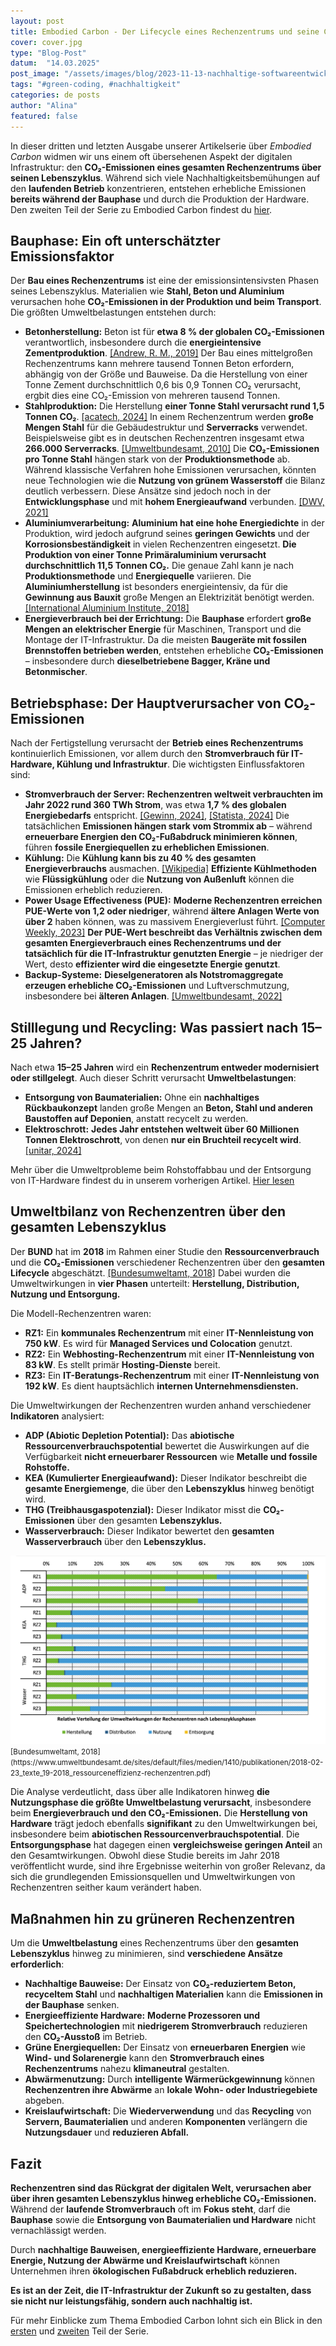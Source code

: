 ```yaml
---
layout: post
title: Embodied Carbon - Der Lifecycle eines Rechenzentrums und seine CO₂-Bilanz
cover: cover.jpg
type: "Blog-Post"
datum:  "14.03.2025"
post_image: "/assets/images/blog/2023-11-13-nachhaltige-softwareentwicklung.jpg"
tags: "#green-coding, #nachhaltigkeit"
categories: de posts
author: "Alina"
featured: false
---
```


In dieser dritten und letzten Ausgabe unserer Artikelserie über *Embodied Carbon* widmen wir uns einem oft übersehenen Aspekt der digitalen Infrastruktur: den **CO₂-Emissionen eines gesamten Rechenzentrums über seinen Lebenszyklus**. Während sich viele Nachhaltigkeitsbemühungen auf den **laufenden Betrieb** konzentrieren, entstehen erhebliche Emissionen **bereits während der Bauphase** und durch die Produktion der Hardware. Den zweiten Teil der Serie zu Embodied Carbon findest du [hier](https://mehrwert.tech/embodied-carbon-2).

## **Bauphase: Ein oft unterschätzter Emissionsfaktor**

Der **Bau eines Rechenzentrums** ist eine der emissionsintensivsten Phasen seines Lebenszyklus. Materialien wie **Stahl, Beton und Aluminium** verursachen hohe **CO₂-Emissionen in der Produktion und beim Transport**. Die größten Umweltbelastungen entstehen durch:

- **Betonherstellung:** Beton ist für **etwa 8 % der globalen CO₂-Emissionen** verantwortlich, insbesondere durch die **energieintensive Zementproduktion**. [[Andrew, R. M., 2019]](https://essd.copernicus.org/articles/11/1675/2019/) Der Bau eines mittelgroßen Rechenzentrums kann mehrere tausend Tonnen Beton erfordern, abhängig von der Größe und Bauweise. Da die Herstellung von einer Tonne Zement durchschnittlich 0,6 bis 0,9 Tonnen CO₂ verursacht, ergbit dies eine CO₂-Emission von mehreren tausend Tonnen. 
- **Stahlproduktion:** Die Herstellung **einer Tonne Stahl verursacht rund 1,5 Tonnen CO₂**. [[acatech, 2024]](https://dechema.de/Themen/Studien%2Bund%2BPositionspapiere/2024%2B03%2BH2%2BKompass/_/H2K_IND_Stahl.pdf) In einem Rechenzentrum werden **große Mengen Stahl** für die Gebäudestruktur und **Serverracks** verwendet. Beispielsweise gibt es in deutschen Rechenzentren insgesamt etwa **266.000 Serverracks**. [[Umweltbundesamt, 2010]](https://www.umweltbundesamt.de/sites/default/files/medien/461/publikationen/4037.pdf) Die **CO₂-Emissionen pro Tonne Stahl** hängen stark von der **Produktionsmethode** ab. Während klassische Verfahren hohe Emissionen verursachen, könnten neue Technologien wie die **Nutzung von grünem Wasserstoff** die Bilanz deutlich verbessern. Diese Ansätze sind jedoch noch in der **Entwicklungsphase** und mit **hohem Energieaufwand** verbunden. [[DWV, 2021]](https://dwv-info.de/wp-content/uploads/2023/04/20210616-EP-Gruener-Stahl-min-1.pdf)
- **Aluminiumverarbeitung:** **Aluminium hat eine hohe Energiedichte** in der Produktion, wird jedoch aufgrund seines **geringen Gewichts** und der **Korrosionsbeständigkeit** in vielen Rechenzentren eingesetzt. **Die Produktion von einer Tonne Primäraluminium verursacht durchschnittlich 11,5 Tonnen CO₂.** Die genaue Zahl kann je nach **Produktionsmethode** und **Energiequelle** variieren. Die **Aluminiumherstellung** ist besonders energieintensiv, da für die **Gewinnung aus Bauxit** große Mengen an Elektrizität benötigt werden. [[International Aluminium Institute, 2018]](https://international-aluminium.org/wp-content/uploads/2021/08/CF-Good-Guidance-v1-2018.pdf)
- **Energieverbrauch bei der Errichtung:** Die **Bauphase** erfordert **große Mengen an elektrischer Energie** für Maschinen, Transport und die Montage der IT-Infrastruktur. Da die meisten **Baugeräte mit fossilen Brennstoffen betrieben werden**, entstehen erhebliche **CO₂-Emissionen** – insbesondere durch **dieselbetriebene Bagger, Kräne und Betonmischer**.

## **Betriebsphase: Der Hauptverursacher von CO₂-Emissionen**

Nach der Fertigstellung verursacht der **Betrieb eines Rechenzentrums** kontinuierlich Emissionen, vor allem durch den **Stromverbrauch für IT-Hardware, Kühlung und Infrastruktur**. Die wichtigsten Einflussfaktoren sind:

- **Stromverbrauch der Server:** **Rechenzentren weltweit verbrauchten im Jahr 2022 rund 360 TWh Strom**, was etwa **1,7 % des globalen Energiebedarfs** entspricht. [[Gewinn, 2024]](https://www.gewinn.com/artikel/rechenzentren-sind-wachstumstreiber-der-stromnachfrage), [[Statista, 2024]](https://de.statista.com/statistik/daten/studie/239764/umfrage/weltweiter-stromverbrauch/) Die tatsächlichen **Emissionen hängen stark vom Strommix ab** – während **erneuerbare Energien den CO₂-Fußabdruck minimieren können**, führen **fossile Energiequellen zu erheblichen Emissionen**.
- **Kühlung:** Die **Kühlung kann bis zu 40 % des gesamten Energieverbrauchs** ausmachen. [[Wikipedia]](https://de.wikipedia.org/wiki/Green_IT) **Effiziente Kühlmethoden** wie **Flüssigkühlung** oder die **Nutzung von Außenluft** können die Emissionen erheblich reduzieren.
- **Power Usage Effectiveness (PUE):** **Moderne Rechenzentren erreichen PUE-Werte von 1,2 oder niedriger**, während **ältere Anlagen Werte von über 2** haben können, was zu massivem Energieverlust führt. [[Computer Weekly, 2023]](https://www.computerweekly.com/de/meinung/Energieeffizienz-von-Rechenzentren-aus-alt-mach-nachhaltig) **Der PUE-Wert beschreibt das Verhältnis zwischen dem gesamten Energieverbrauch eines Rechenzentrums und der tatsächlich für die IT-Infrastruktur genutzten Energie** – je niedriger der Wert, desto **effizienter wird die eingesetzte Energie genutzt**.
- **Backup-Systeme:** **Dieselgeneratoren als Notstromaggregate erzeugen erhebliche CO₂-Emissionen** und Luftverschmutzung, insbesondere bei **älteren Anlagen**. [[Umweltbundesamt, 2022]](https://www.bund-hessen.de/pm/news/bund-klagt-gegen-zu-hohe-emissionen-aus-notstromdieselmotoren-von-rechenzentren/)

## **Stilllegung und Recycling: Was passiert nach 15–25 Jahren?**

Nach etwa **15–25 Jahren** wird ein **Rechenzentrum entweder modernisiert oder stillgelegt**. Auch dieser Schritt verursacht **Umweltbelastungen**:

- **Entsorgung von Baumaterialien:** Ohne ein **nachhaltiges Rückbaukonzept** landen große Mengen an **Beton, Stahl und anderen Baustoffen auf Deponien**, anstatt recycelt zu werden.
- **Elektroschrott:** **Jedes Jahr entstehen weltweit über 60 Millionen Tonnen Elektroschrott**, von denen **nur ein Bruchteil recycelt wird**. [[unitar, 2024]](https://ewastemonitor.info/wp-content/uploads/2024/12/GEM_2024_EN_11_NOV-web.pdf)

Mehr über die Umweltprobleme beim Rohstoffabbau und der Entsorgung von IT-Hardware findest du in unserem vorherigen Artikel. [Hier lesen](https://mehrwert.tech/embodied-carbon-2)

## **Umweltbilanz von Rechenzentren über den gesamten Lebenszyklus**  

Der **BUND** hat im **2018** im Rahmen einer Studie den **Ressourcenverbrauch** und die **CO₂-Emissionen** verschiedener Rechenzentren über den **gesamten Lifecycle** abgeschätzt. [[Bundesumweltamt, 2018]](https://www.umweltbundesamt.de/sites/default/files/medien/1410/publikationen/2018-02-23_texte_19-2018_ressourceneffizienz-rechenzentren.pdf) Dabei wurden die Umweltwirkungen in **vier Phasen** unterteilt: **Herstellung, Distribution, Nutzung und Entsorgung.**  

Die Modell-Rechenzentren waren:  

- **RZ1:** Ein **kommunales Rechenzentrum** mit einer **IT-Nennleistung von 750 kW**. Es wird für **Managed Services und Colocation** genutzt.  
- **RZ2:** Ein **Webhosting-Rechenzentrum** mit einer **IT-Nennleistung von 83 kW**. Es stellt primär **Hosting-Dienste** bereit.  
- **RZ3:** Ein **IT-Beratungs-Rechenzentrum** mit einer **IT-Nennleistung von 192 kW**. Es dient hauptsächlich **internen Unternehmensdiensten.**  

Die Umweltwirkungen der Rechenzentren wurden anhand verschiedener **Indikatoren** analysiert:  

- **ADP (Abiotic Depletion Potential):** Das **abiotische Ressourcenverbrauchspotential** bewertet die Auswirkungen auf die Verfügbarkeit **nicht erneuerbarer Ressourcen** wie **Metalle und fossile Rohstoffe.**  
- **KEA (Kumulierter Energieaufwand):** Dieser Indikator beschreibt die **gesamte Energiemenge**, die über den **Lebenszyklus** hinweg benötigt wird.  
- **THG (Treibhausgaspotenzial):** Dieser Indikator misst die **CO₂-Emissionen** über den gesamten **Lebenszyklus.**  
- **Wasserverbrauch:** Dieser Indikator bewertet den **gesamten Wasserverbrauch** über den **Lebenszyklus.**  

<img class="img-fluid w-100" src="/assets/images/blog/Relative_Umweltauswirkungen_Rechenzentrum.png" alt="Relative Verteilung der Umweltwirkungen der Rechenzentren nach Lebenszyklusphasen">
<small> [Bundesumweltamt, 2018](https://www.umweltbundesamt.de/sites/default/files/medien/1410/publikationen/2018-02-23_texte_19-2018_ressourceneffizienz-rechenzentren.pdf)</small>

Die Analyse verdeutlicht, dass über alle Indikatoren hinweg **die Nutzungsphase die größte Umweltbelastung verursacht**, insbesondere beim **Energieverbrauch und den CO₂-Emissionen.** Die **Herstellung von Hardware** trägt jedoch ebenfalls **signifikant** zu den Umweltwirkungen bei, insbesondere beim **abiotischen Ressourcenverbrauchspotential**. Die **Entsorgungsphase** hat dagegen einen **vergleichsweise geringen Anteil** an den Gesamtwirkungen. Obwohl diese Studie bereits im Jahr 2018 veröffentlicht wurde, sind ihre Ergebnisse weiterhin von großer Relevanz, da sich die grundlegenden Emissionsquellen und Umweltwirkungen von Rechenzentren seither kaum verändert haben. 

## **Maßnahmen hin zu grüneren Rechenzentren**  

Um die **Umweltbelastung** eines Rechenzentrums über den **gesamten Lebenszyklus** hinweg zu minimieren, sind **verschiedene Ansätze erforderlich**:  

- **Nachhaltige Bauweise:** Der Einsatz von **CO₂-reduziertem Beton, recyceltem Stahl** und **nachhaltigen Materialien** kann die **Emissionen in der Bauphase** senken.  
- **Energieeffiziente Hardware:** **Moderne Prozessoren und Speichertechnologien** mit **niedrigerem Stromverbrauch** reduzieren den **CO₂-Ausstoß** im Betrieb.  
- **Grüne Energiequellen:** Der Einsatz von **erneuerbaren Energien** wie **Wind- und Solarenergie** kann den **Stromverbrauch eines Rechenzentrums** nahezu **klimaneutral** gestalten.  
- **Abwärmenutzung:** Durch **intelligente Wärmerückgewinnung** können **Rechenzentren ihre Abwärme** an **lokale Wohn- oder Industriegebiete** abgeben.  
- **Kreislaufwirtschaft:** Die **Wiederverwendung** und das **Recycling** von **Servern, Baumaterialien** und anderen **Komponenten** verlängern die **Nutzungsdauer** und **reduzieren Abfall.**  

## **Fazit**  

**Rechenzentren sind das Rückgrat der digitalen Welt, verursachen aber über ihren gesamten Lebenszyklus hinweg erhebliche CO₂-Emissionen.** Während der **laufende Stromverbrauch** oft im **Fokus steht**, darf die **Bauphase** sowie die **Entsorgung von Baumaterialien und Hardware** nicht vernachlässigt werden.  

Durch **nachhaltige Bauweisen, energieeffiziente Hardware, erneuerbare Energie, Nutzung der Abwärme und Kreislaufwirtschaft** können Unternehmen ihren **ökologischen Fußabdruck erheblich reduzieren.**  

**Es ist an der Zeit, die IT-Infrastruktur der Zukunft so zu gestalten, dass sie nicht nur leistungsfähig, sondern auch nachhaltig ist.**

Für mehr Einblicke zum Thema Embodied Carbon lohnt sich ein Blick in den [ersten](https://mehrwert.tech/embodied-carbon-1) und [zweiten](https://mehrwert.tech/embodied-carbon-2) Teil der Serie. 

